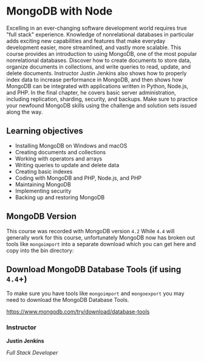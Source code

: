 # MongoDB with Node

Excelling in an ever-changing software development world requires true "full stack" experience. Knowledge of nonrelational databases in particular adds exciting new capabilities and features that make everyday development easier, more streamlined, and vastly more scalable. This course provides an introduction to using MongoDB, one of the most popular nonrelational databases. Discover how to create documents to store data, organize documents in collections, and write queries to read, update, and delete documents. Instructor Justin Jenkins also shows how to properly index data to increase performance in MongoDB, and then shows how MongoDB can be integrated with applications written in Python, Node.js, and PHP. In the final chapter, he covers basic server administration, including replication, sharding, security, and backups. Make sure to practice your newfound MongoDB skills using the challenge and solution sets issued along the way.

## Learning objectives
- Installing MongoDB on Windows and macOS
- Creating documents and collections
- Working with operators and arrays
- Writing queries to update and delete data
- Creating basic indexes
- Coding with MongoDB and PHP, Node.js, and PHP
- Maintaining MongoDB
- Implementing security
- Backing up and restoring MongoDB

## MongoDB Version

This course was recorded with MongoDB version `4.2` While `4.4` will generally work for this course, unfortunately MongoDB now has broken out tools like `mongoimport` into a separate download which you can get here and copy into the bin directory:

## Download MongoDB Database Tools (if using `4.4`+)

To make sure you have tools like `mongoimport` and `mongoexport` you may need to download the MongoDB Database Tools.

https://www.mongodb.com/try/download/database-tools

### Instructor

**Justin Jenkins**

_Full Stack Developer_

[lil-course-url]: https://www.linkedin.com/learning/learning-mongodb
[lil-thumbnail-url]: https://cdn.lynda.com/course/2835008/2835008-1598381281629-16x9.jpg
